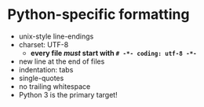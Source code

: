 # Python-specific formatting

* unix-style line-endings
* charset: UTF-8
    * __every file *must* start with `# -*- coding: utf-8 -*-`__
* new line at the end of files
* indentation: tabs
* single-quotes
* no trailing whitespace
* Python 3 is the primary target!
